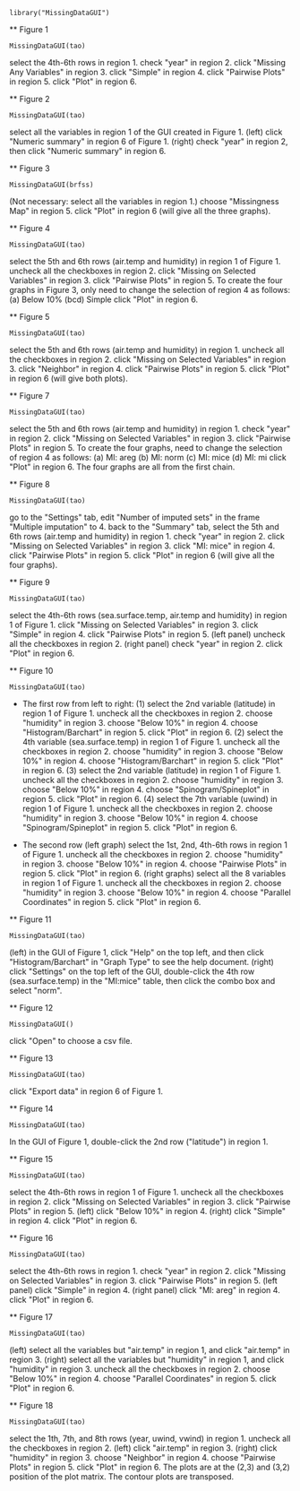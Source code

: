 ```{r}
library("MissingDataGUI")
```

** Figure 1

```{r}
MissingDataGUI(tao)
```
select the 4th-6th rows in region 1.
check "year" in region 2.
click "Missing Any Variables" in region 3.
click "Simple" in region 4.
click "Pairwise Plots" in region 5.
click "Plot" in region 6.


** Figure 2

```{r}
MissingDataGUI(tao)
```
select all the variables in region 1 of the GUI created in Figure 1.
(left) click "Numeric summary" in region 6 of Figure 1.
(right) check "year" in region 2, then click "Numeric summary" in region 6.


** Figure 3

```{r}
MissingDataGUI(brfss)
```
(Not necessary: select all the variables in region 1.)
choose "Missingness Map" in region 5.
click "Plot" in region 6 (will give all the three graphs).


** Figure 4

```{r}
MissingDataGUI(tao)
```
select the 5th and 6th rows (air.temp and humidity) in region 1 of Figure 1.
uncheck all the checkboxes in region 2.
click "Missing on Selected Variables" in region 3.
click "Pairwise Plots" in region 5.
To create the four graphs in Figure 3, only need to change the selection of region 4 as follows:
(a) Below 10%
(bcd) Simple
click "Plot" in region 6.


** Figure 5

```{r}
MissingDataGUI(tao)
```
select the 5th and 6th rows (air.temp and humidity) in region 1.
uncheck all the checkboxes in region 2.
click "Missing on Selected Variables" in region 3.
click "Neighbor" in region 4.
click "Pairwise Plots" in region 5.
click "Plot" in region 6 (will give both plots).


** Figure 7

```{r}
MissingDataGUI(tao)
```
select the 5th and 6th rows (air.temp and humidity) in region 1.
check "year" in region 2.
click "Missing on Selected Variables" in region 3.
click "Pairwise Plots" in region 5.
To create the four graphs, need to change the selection of region 4 as follows:
(a) MI: areg
(b) MI: norm
(c) MI: mice
(d) MI: mi
click "Plot" in region 6. The four graphs are all from the first chain.


** Figure 8

```{r}
MissingDataGUI(tao)
```
go to the "Settings" tab, edit "Number of imputed sets" in the frame "Multiple imputation" to 4.
back to the "Summary" tab, select the 5th and 6th rows (air.temp and humidity) in region 1.
check "year" in region 2.
click "Missing on Selected Variables" in region 3.
click "MI: mice" in region 4.
click "Pairwise Plots" in region 5.
click "Plot" in region 6 (will give all the four graphs).


** Figure 9

```{r}
MissingDataGUI(tao)
```
select the 4th-6th rows (sea.surface.temp, air.temp and humidity) in region 1 of Figure 1.
click "Missing on Selected Variables" in region 3.
click "Simple" in region 4.
click "Pairwise Plots" in region 5.
(left panel) uncheck all the checkboxes in region 2.
(right panel) check "year" in region 2.
click "Plot" in region 6.


** Figure 10

```{r}
MissingDataGUI(tao)
```

* The first row from left to right:
(1)
select the 2nd variable (latitude) in region 1 of Figure 1.
uncheck all the checkboxes in region 2.
choose "humidity" in region 3.
choose "Below 10%" in region 4.
choose "Histogram/Barchart" in region 5.
click "Plot" in region 6.
(2)
select the 4th variable (sea.surface.temp) in region 1 of Figure 1.
uncheck all the checkboxes in region 2.
choose "humidity" in region 3.
choose "Below 10%" in region 4.
choose "Histogram/Barchart" in region 5.
click "Plot" in region 6.
(3)
select the 2nd variable (latitude) in region 1 of Figure 1.
uncheck all the checkboxes in region 2.
choose "humidity" in region 3.
choose "Below 10%" in region 4.
choose "Spinogram/Spineplot" in region 5.
click "Plot" in region 6.
(4)
select the 7th variable (uwind) in region 1 of Figure 1.
uncheck all the checkboxes in region 2.
choose "humidity" in region 3.
choose "Below 10%" in region 4.
choose "Spinogram/Spineplot" in region 5.
click "Plot" in region 6.

* The second row
(left graph)
select the 1st, 2nd, 4th-6th rows in region 1 of Figure 1.
uncheck all the checkboxes in region 2.
choose "humidity" in region 3.
choose "Below 10%" in region 4.
choose "Pairwise Plots" in region 5.
click "Plot" in region 6.
(right graphs)
select all the 8 variables in region 1 of Figure 1.
uncheck all the checkboxes in region 2.
choose "humidity" in region 3.
choose "Below 10%" in region 4.
choose "Parallel Coordinates" in region 5.
click "Plot" in region 6.


** Figure 11

```{r}
MissingDataGUI(tao)
```
(left) in the GUI of Figure 1, click "Help" on the top left, and then click "Histogram/Barchart" in "Graph Type" to see the help document.
(right) click "Settings" on the top left of the GUI, double-click the 4th row (sea.surface.temp) in the "MI:mice" table, then click the combo box and select "norm".


** Figure 12

```{r}
MissingDataGUI()
```
click "Open" to choose a csv file.


** Figure 13

```{r}
MissingDataGUI(tao)
```
click "Export data" in region 6 of Figure 1.


** Figure 14

```{r}
MissingDataGUI(tao)
```
In the GUI of Figure 1, double-click the 2nd row ("latitude") in region 1.


** Figure 15

```{r}
MissingDataGUI(tao)
```
select the 4th-6th rows in region 1 of Figure 1.
uncheck all the checkboxes in region 2.
click "Missing on Selected Variables" in region 3.
click "Pairwise Plots" in region 5.
(left) click "Below 10%" in region 4.
(right) click "Simple" in region 4.
click "Plot" in region 6.


** Figure 16

```{r}
MissingDataGUI(tao)
```
select the 4th-6th rows in region 1.
check "year" in region 2.
click "Missing on Selected Variables" in region 3.
click "Pairwise Plots" in region 5.
(left panel) click "Simple" in region 4.
(right panel) click "MI: areg" in region 4.
click "Plot" in region 6.


** Figure 17

```{r}
MissingDataGUI(tao)
```
(left) select all the variables but "air.temp" in region 1, and click "air.temp" in region 3.
(right) select all the variables but "humidity" in region 1, and click "humidity" in region 3.
uncheck all the checkboxes in region 2.
choose "Below 10%" in region 4.
choose "Parallel Coordinates" in region 5.
click "Plot" in region 6.


** Figure 18

```{r}
MissingDataGUI(tao)
```
select the 1th, 7th, and 8th rows (year, uwind, vwind) in region 1.
uncheck all the checkboxes in region 2.
(left) click "air.temp" in region 3.
(right) click "humidity" in region 3.
choose "Neighbor" in region 4.
choose "Pairwise Plots" in region 5.
click "Plot" in region 6.
The plots are at the (2,3) and (3,2) position of the plot matrix. The contour plots are transposed.

